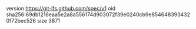 version https://git-lfs.github.com/spec/v1
oid sha256:69db1216eaa5e2a8a556174d903072f39e0240cb9e8546483934320f72bec526
size 3871
